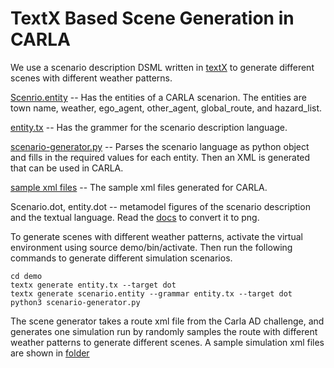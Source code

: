 # TextX Based Scene Generation in CARLA

We use a scenario description DSML written in [textX](https://textx.github.io/textX/stable/) to generate different scenes with different weather patterns. 

[Scenrio.entity](https://github.com/scope-lab-vu/Resonate/blob/main/scenario-description/scenario.entity) -- Has the entities of a CARLA scenarion. The entities are town name, weather, ego_agent, other_agent, global_route, and hazard_list.

[entity.tx](https://github.com/scope-lab-vu/Resonate/blob/main/scenario-description/entity.tx) -- Has the grammer for the scenario description language. 

[scenario-generator.py](https://github.com/scope-lab-vu/Resonate/blob/main/scenario-description/scenario-generator.py) -- Parses the scenario language as python object and fills in the required values for each entity. Then an XML is generated that can be used in CARLA.

[sample xml files](https://github.com/scope-lab-vu/Resonate/tree/main/scenario-description/Scenario-example/simulation1) -- The sample xml files generated for CARLA. 

Scenario.dot, entity.dot -- metamodel figures of the scenario description and the textual language. Read the [docs](https://textx.github.io/textX/stable/) to convert it to png.

To generate scenes with different weather patterns, activate the virtual environment using source demo/bin/activate. Then run the following commands to generate different simulation scenarios.

```
cd demo
textx generate entity.tx --target dot
textx generate scenario.entity --grammar entity.tx --target dot
python3 scenario-generator.py 
```
The scene generator takes a route xml file from the Carla AD challenge, and generates one simulation run by randomly samples the route with different weather patterns to generate different scenes. A sample simulation xml files are shown in [folder](https://github.com/Shreyasramakrishna90/Resonate-Dynamic-Risk/tree/main/resonate-carla/leaderboard/data/my_routes)
